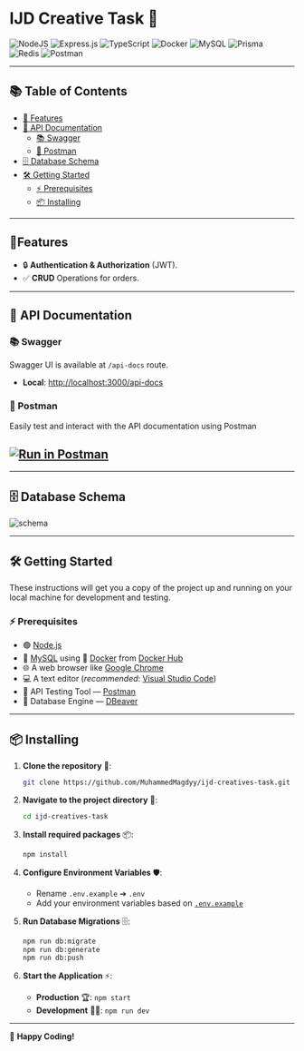 # IJD Creative Task 🚀

![NodeJS](https://img.shields.io/badge/Node.js-6DA55F?logo=node.js&logoColor=white)
![Express.js](https://img.shields.io/badge/Express.js-%23404d59.svg?logo=express&logoColor=%2361DAFB)
![TypeScript](https://img.shields.io/badge/TypeScript-3178C6?logo=typescript&logoColor=fff)
![Docker](https://img.shields.io/badge/Docker-2496ED?logo=docker&logoColor=fff)
![MySQL](https://img.shields.io/badge/MySQL-4479A1?logo=mysql&logoColor=fff)
![Prisma](https://img.shields.io/badge/Prisma-2D3748?logo=prisma&logoColor=white)
![Redis](https://img.shields.io/badge/swagger-blue.svg?logo=swagger&logoColor=white)
![Postman](https://img.shields.io/badge/Postman-FF6C37?logo=postman&logoColor=white)

---

## 📚 Table of Contents

- [🌟 Features](#-features)
- [📖 API Documentation](#-api-documentation)
  - [📚 Swagger](#-swagger)
  - [🚀 Postman](#-postman)
- [🗄️ Database Schema](#️-database-schema)
- [🛠️ Getting Started](#️-getting-started)
  - [⚡ Prerequisites](#-prerequisites)
  - [📦 Installing](#-installing)

---

## 🌟Features

- 🔒 **Authentication & Authorization** (JWT).
- ✅ **CRUD** Operations for orders.

---

## 📖 API Documentation

### 📚 Swagger

Swagger UI is available at `/api-docs` route.

- **Local**: [http://localhost:3000/api-docs](http://localhost:3000/api-docs)

### 🚀 Postman

Easily test and interact with the API documentation using Postman

## [![Run in Postman](https://run.pstmn.io/button.svg)](https://documenter.getpostman.com/view/10107969/2sAYdeMX8x#f2c30964-d740-45bd-934d-aa936e5e7458)

---

## 🗄️ Database Schema

![schema](https://github.com/user-attachments/assets/80e98393-41f6-4501-8c39-df12a93b690b)

---

## 🛠️ Getting Started

These instructions will get you a copy of the project up and running on your local machine for development and testing.

### ⚡ Prerequisites

- 🟢 [Node.js](https://nodejs.org/en)
- 🐬 [MySQL](https://www.mysql.com/downloads/) using 🐳 [Docker](https://www.docker.com/) from [Docker Hub](https://hub.docker.com/_/mysql)
- 🌐 A web browser like [Google Chrome](https://www.google.com/intl/ar_eg/chrome/)
- 💻 A text editor (_recommended_: [Visual Studio Code](https://code.visualstudio.com/download))
- 🧪 API Testing Tool — [Postman](https://www.postman.com/downloads/)
- 🐘 Database Engine — [DBeaver](https://dbeaver.io/download/)

---

## 📦 Installing

1. **Clone the repository** 🔗:

   ```bash
   git clone https://github.com/MuhammedMagdyy/ijd-creatives-task.git
   ```

2. **Navigate to the project directory** 📁:

   ```bash
   cd ijd-creatives-task
   ```

3. **Install required packages** 📦:

   ```bash
   npm install
   ```

4. **Configure Environment Variables** 🛡️:

   - Rename `.env.example` ➔ `.env`
   - Add your environment variables based on [`.env.example`](https://github.com/MuhammedMagdyy/ijd-creatives-task/blob/main/.env.example)

5. **Run Database Migrations** 🗄️:

   ```bash
   npm run db:migrate
   npm run db:generate
   npm run db:push
   ```

6. **Start the Application** ⚡:
   - **Production** 🏆: `npm start`
   - **Development** 🧑‍💻: `npm run dev`

---

🚀 **Happy Coding!**
